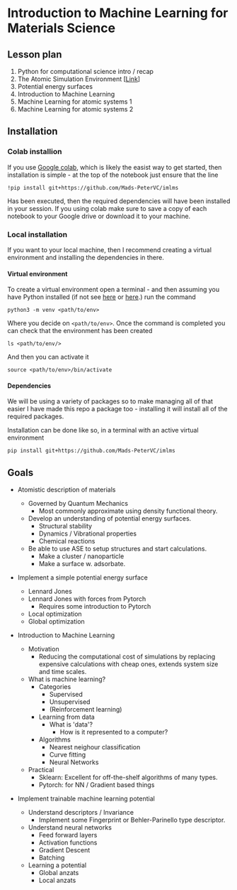 # Introduction to Machine Learning for Materials Science

## Lesson plan

1. Python for computational science intro / recap 
2. The Atomic Simulation Environment [[Link](https://github.com/Mads-PeterVC/imlms/tree/main/lessons/lesson_2)]
3. Potential energy surfaces
4. Introduction to Machine Learning
5. Machine Learning for atomic systems 1 
6. Machine Learning for atomic systems 2 

## Installation

### Colab installion

If you use [Google colab](https://colab.research.google.com/), which is likely the easist way to get started, then installation is simple - at the top of the notebook just ensure that the line 

```
!pip install git+https://github.com/Mads-PeterVC/imlms
```

Has been executed, then the required dependencies will have been installed in your session.
If you using colab make sure to save a copy of each notebook to your Google drive or 
download it to your machine. 

### Local installation

If you want to your local machine, then I recommend creating a virtual environment and 
installing the dependencies in there. 

#### Virtual environment

To create a virtual environment open a terminal - and then assuming you have Python 
installed (if not see [here](https://www.python.org/downloads/) or [here](https://docs.anaconda.com/miniconda/install/).) run the command

```
python3 -m venv <path/to/env>
```

Where you decide on `<path/to/env>`. Once the command is completed you can check that the 
environment has been created

```
ls <path/to/env/>
```

And then you can activate it

```
source <path/to/env>/bin/activate
```

#### Dependencies

We will be using a variety of packages so to make managing all of that easier I have 
made this repo a package too - installing it will install all of the required 
packages. 

Installation can be done like so, in a terminal with an active virtual environment

```
pip install git+https://github.com/Mads-PeterVC/imlms
```

## Goals

- Atomistic description of materials
    - Governed by Quantum Mechanics
        - Most commonly approximate using density functional theory. 
    - Develop an understanding of potential energy surfaces. 
        - Structural stability
        - Dynamics / Vibrational properties
        - Chemical reactions
    - Be able to use ASE to setup structures and start calculations.
        - Make a cluster / nanoparticle
        - Make a surface w. adsorbate.
- Implement a simple potential energy surface
    - Lennard Jones
    - Lennard Jones with forces from Pytorch
        - Requires some introduction to Pytorch
    - Local optimization
    - Global optimization
- Introduction to Machine Learning
    - Motivation
        - Reducing the computational cost of simulations by replacing expensive 
        calculations with cheap ones, extends system size and time scales. 
    - What is machine learning? 
        - Categories
            - Supervised
            - Unsupervised
            - (Reinforcement learning)
        - Learning from data
            - What is 'data'? 
                - How is it represented to a computer? 
        - Algorithms
            - Nearest neighour classification 
            - Curve fitting
            - Neural Networks
    - Practical 
        - Sklearn: Excellent for off-the-shelf algorithms of many types.
        - Pytorch: for NN / Gradient based things

- Implement trainable machine learning potential
    - Understand descriptors / Invariance
        - Implement some Fingerprint or Behler-Parinello type descriptor. 
    - Understand neural networks
        - Feed forward layers
        - Activation functions
        - Gradient Descent 
        - Batching 
    - Learning a potential
        - Global anzats 
        - Local anzats

